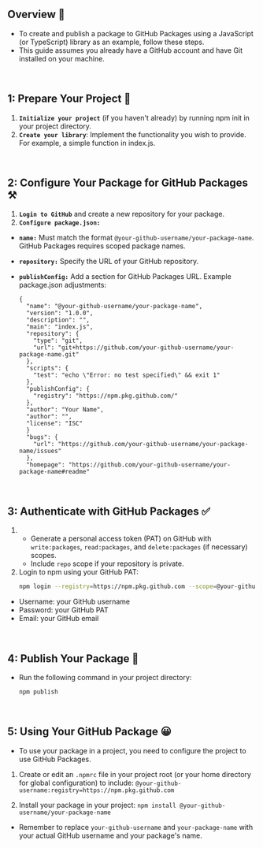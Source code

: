 ## Overview 🚀

- To create and publish a package to GitHub Packages using a JavaScript (or TypeScript) library as an example, follow these steps.
- This guide assumes you already have a GitHub account and have Git installed on your machine.


<br>


## 1: Prepare Your Project 📝

1. **`Initialize your project`** (if you haven't already) by running npm init in your project directory.
2. **`Create your library`**: Implement the functionality you wish to provide. For example, a simple function in index.js.


<br>


## 2: Configure Your Package for GitHub Packages ⚒️

1. **`Login to GitHub`** and create a new repository for your package.
2. **`Configure package.json:`**
- **`name:`** Must match the format `@your-github-username/your-package-name`. GitHub Packages requires scoped package names.
- **`repository:`** Specify the URL of your GitHub repository.
- **`publishConfig:`** Add a section for GitHub Packages URL.
  Example package.json adjustments:
  
  ```
  {
    "name": "@your-github-username/your-package-name",
    "version": "1.0.0",
    "description": "",
    "main": "index.js",
    "repository": {
      "type": "git",
      "url": "git+https://github.com/your-github-username/your-package-name.git"
    },
    "scripts": {
      "test": "echo \"Error: no test specified\" && exit 1"
    },
    "publishConfig": {
      "registry": "https://npm.pkg.github.com/"
    },
    "author": "Your Name",
    "author": "",
    "license": "ISC"
    }
    "bugs": {
      "url": "https://github.com/your-github-username/your-package-name/issues"
    },
    "homepage": "https://github.com/your-github-username/your-package-name#readme"
  ```


<br>


## 3: Authenticate with GitHub Packages ✅

1. - Generate a personal access token (PAT) on GitHub with `write:packages`, `read:packages`, and `delete:packages` (if necessary) scopes.
   - Include `repo` scope if your repository is private.
2. Login to npm using your GitHub PAT:
   ```bash
   npm login --registry=https://npm.pkg.github.com --scope=@your-github-username
   ```
  - Username: your GitHub username
  - Password: your GitHub PAT
  - Email: your GitHub email


<br>


## 4: Publish Your Package 📌
  - Run the following command in your project directory:
    ```bash
    npm publish
    ```

<br>


## 5: Using Your GitHub Package 😀
  - To use your package in a project, you need to configure the project to use GitHub Packages.

  1. Create or edit an `.npmrc` file in your project root (or your home directory for global configuration) to include:
    ```
    @your-github-username:registry=https://npm.pkg.github.com
    ```

  3. Install your package in your project:
    ```
    npm install @your-github-username/your-package-name
    ```

- Remember to replace `your-github-username` and `your-package-name` with your actual GitHub username and your package's name.
